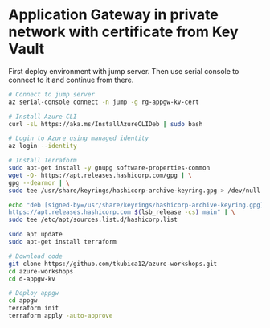 # Application Gateway in private network with certificate from Key Vault
First deploy environment with jump server. Then use serial console to connect to it and continue from there.

```bash
# Connect to jump server
az serial-console connect -n jump -g rg-appgw-kv-cert

# Install Azure CLI
curl -sL https://aka.ms/InstallAzureCLIDeb | sudo bash

# Login to Azure using managed identity
az login --identity

# Install Terraform
sudo apt-get install -y gnupg software-properties-common
wget -O- https://apt.releases.hashicorp.com/gpg | \
gpg --dearmor | \
sudo tee /usr/share/keyrings/hashicorp-archive-keyring.gpg > /dev/null

echo "deb [signed-by=/usr/share/keyrings/hashicorp-archive-keyring.gpg] \
https://apt.releases.hashicorp.com $(lsb_release -cs) main" | \
sudo tee /etc/apt/sources.list.d/hashicorp.list

sudo apt update
sudo apt-get install terraform

# Download code
git clone https://github.com/tkubica12/azure-workshops.git
cd azure-workshops
cd d-appgw-kv

# Deploy appgw
cd appgw
terraform init
terraform apply -auto-approve
```